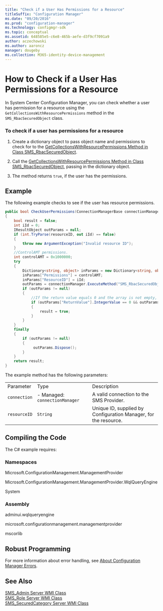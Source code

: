 ```yaml
---
title: "Check if a User Has Permissions for a Resource"
titleSuffix: "Configuration Manager"
ms.date: "09/20/2016"
ms.prod: "configuration-manager"
ms.technology: configmgr-sdk
ms.topic: conceptual
ms.assetid: 648585e5-c6e8-465b-aefe-d3f9cf7091a9
author: aczechowski
ms.author: aaroncz
manager: dougeby
ms.collection: M365-identity-device-management
---
```

# How to Check if a User Has Permissions for a Resource
In System Center Configuration Manager, you can check whether a user has permission for a resource using the `GetCollectionsWithResourcePermissions` method in the `SMS_RbacSecuredObject` class.  

### To check if a user has permissions for a resource  

1.  Create a dictionary object to pass object name and permissions to check for to the [GetCollectionsWithResourcePermissions Method in Class SMS_RbacSecuredObject](../../../../develop/reference/core/servers/configure/getcollectionswithresourcepermissions-method-in-class-sms_rbacsecuredobject.md).  

2.  Call the [GetCollectionsWithResourcePermissions Method in Class SMS_RbacSecuredObject](../../../../develop/reference/core/servers/configure/getcollectionswithresourcepermissions-method-in-class-sms_rbacsecuredobject.md), passing in the dictionary object.  

3.  The method returns `true`, if the user has the permissions.  

## Example  
 The following example checks to see if the user has resource permissions.  

```c#  
public bool CheckUserPermissions(ConnectionManagerBase connectionManager, string resourceID)  
{  
    bool result = false;  
    int iId = 0;  
    IResultObject outParams = null;  
    if (int.TryParse(resourceID, out iId) == false)  
    {  
        throw new ArgumentException("Invalid resource ID");  
    }  
    //ControlAMT permissions.  
    int controlAMT = 0x1000000;  
    try  
    {  
        Dictionary<string, object> inParams = new Dictionary<string, object>();  
        inParams["Permissions"] = controlAMT;  
        inParams["ResourceID"] = iId;  
        outParams = connectionManager.ExecuteMethod("SMS_RbacSecuredObject", "GetCollectionsWithResourcePermissions", inParams);  
        if (outParams != null)  
        {  
            //If the return value equals 0 and the array is not empty, the user has the resource permissions.  
            if (outParams["ReturnValue"].IntegerValue == 0 && outParams["CollectionIDs"].StringArrayValue.Length != 0)  
            {  
                result = true;  
            }  
        }  
    }  
    finally  
    {  
        if (outParams != null)  
        {  
             outParams.Dispose();  
        }  
    }  
    return result;  
}  

```  

 The example method has the following parameters:  

||||  
|-|-|-|  
|Parameter|Type|Description|  
|`connection`|-   Managed: `connectionManager`|A valid connection to the SMS Provider.|  
|`resourceID`|`String`|Unique ID, supplied by Configuration Manager, for the resource.|  

## Compiling the Code  
 The C# example requires:  

### Namespaces  
 Microsoft.ConfigurationManagement.ManagementProvider  

 Microsoft.ConfigurationManagement.ManagementProvider.WqlQueryEngine  

 System  

### Assembly  
 adminui.wqlqueryengine  

 microsoft.configurationmanagement.managementprovider  

 mscorlib  

## Robust Programming  
 For more information about error handling, see [About Configuration Manager Errors](../../../../develop/core/understand/about-configuration-manager-errors.md).  

## See Also  
 [SMS_Admin Server WMI Class](../../../../develop/reference/core/servers/configure/sms_admin-server-wmi-class.md)   
 [SMS_Role Server WMI Class](../../../../develop/reference/core/servers/configure/sms_role-server-wmi-class.md)   
 [SMS_SecuredCategory Server WMI Class](../../../../develop/reference/core/servers/configure/sms_securedcategory-server-wmi-class.md)

